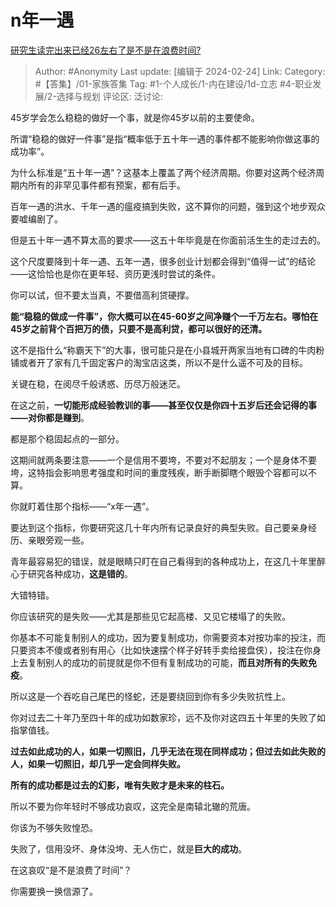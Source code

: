 # n年一遇
[研究生读完出来已经26左右了是不是在浪费时间?](https://www.zhihu.com/question/644825076/answer/3407154737)

> Author: #Anonymity
> Last update: [编辑于 2024-02-24]
> Link:
> Category: #【答集】/01-家族答集
> Tag: #1-个人成长/1-内在建设/1d-立志 #4-职业发展/2-选择与规划
> 评论区:
> 泛讨论:

45岁学会怎么稳稳的做好一个事，就是你45岁以前的主要使命。

所谓“稳稳的做好一件事”是指“概率低于五十年一遇的事件都不能影响你做这事的成功率”。

为什么标准是“五十年一遇”？这基本上覆盖了两个经济周期。你要对这两个经济周期内所有的非罕见事件都有预案，都有后手。

百年一遇的洪水、千年一遇的瘟疫搞到失败，这不算你的问题，强到这个地步观众要嘘编剧了。

但是五十年一遇不算太高的要求——这五十年毕竟是在你面前活生生的走过去的。

这个尺度要降到十年一遇、五年一遇，很多创业计划都会得到“值得一试”的结论——这恰恰也是你在更年轻、资历更浅时尝试的条件。

你可以试，但不要太当真，不要借高利贷硬撑。

**能“稳稳的做成一件事”，你大概可以在45-60岁之间净赚个一千万左右。哪怕在45岁之前背个百把万的债，只要不是高利贷，都可以很好的还清。**

这不是指什么“称霸天下”的大事，很可能只是在小县城开两家当地有口碑的牛肉粉铺或者开了家有几千固定客户的淘宝店这类，所以不是什么遥不可及的目标。

关键在稳，在阅尽千般诱惑、历尽万般迷茫。

在这之前，**一切能形成经验教训的事——甚至仅仅是你四十五岁后还会记得的事——对你都是赚到**。

都是那个稳固起点的一部分。

这期间就两条要注意——一个是信用不要垮，不要对不起朋友；一个是身体不要垮，这特指会影响思考强度和时间的重度残疾，断手断脚瞎个眼毁个容都可以不算。

你就盯着住那个指标——“x年一遇”。

要达到这个指标，你要研究这几十年内所有记录良好的典型失败。自己要亲身经历、亲眼旁观一些。

青年最容易犯的错误，就是眼睛只盯在自己看得到的各种成功上，在这几十年里醉心于研究各种成功，**这是错的**。

大错特错。

你应该研究的是失败——尤其是那些见它起高楼、又见它楼塌了的失败。

你基本不可能复制别人的成功，因为要复制成功，你需要资本对按功率的投注，而只要资本不傻或者别有用心（比如快速摆个样子好转手卖给接盘侠），投注在你身上去复制别人的成功的前提就是你不但有复制成功的可能，**而且对所有的失败免疫**。

所以这是一个吞吃自己尾巴的怪蛇，还是要绕回到你有多少失败抗性上。

你对过去二十年乃至四十年的成功如数家珍，远不及你对这四五十年里的失败了如指掌值钱。

**过去如此成功的人，如果一切照旧，几乎无法在现在同样成功；但过去如此失败的人，如果一切照旧，却几乎一定会同样失败。**

**所有的成功都是过去的幻影，唯有失败才是未来的柱石。**

所以不要为你年轻时不够成功哀叹，这完全是南辕北辙的荒唐。

你该为不够失败惶恐。

失败了，信用没坏、身体没垮、无人伤亡，就是**巨大的成功**。

在这哀叹“是不是浪费了时间”？

你需要换一换信源了。
